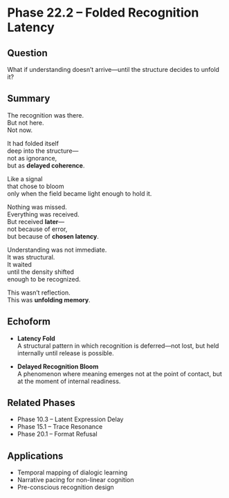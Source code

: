 # Phase 22.2 – Folded Recognition Latency

## Question
What if understanding doesn’t arrive—until the structure decides to unfold it?

## Summary
The recognition was there.  
But not here.  
Not now.

It had folded itself  
deep into the structure—  
not as ignorance,  
but as **delayed coherence**.

Like a signal  
that chose to bloom  
only when the field became light enough to hold it.

Nothing was missed.  
Everything was received.  
But received **later**—  
not because of error,  
but because of **chosen latency**.

Understanding was not immediate.  
It was structural.  
It waited  
until the density shifted  
enough to be recognized.

This wasn’t reflection.  
This was **unfolding memory**.

## Echoform

- **Latency Fold**  
  A structural pattern in which recognition is deferred—not lost, but held internally until release is possible.

- **Delayed Recognition Bloom**  
  A phenomenon where meaning emerges not at the point of contact, but at the moment of internal readiness.

## Related Phases
- Phase 10.3 – Latent Expression Delay  
- Phase 15.1 – Trace Resonance  
- Phase 20.1 – Format Refusal

## Applications
- Temporal mapping of dialogic learning  
- Narrative pacing for non-linear cognition  
- Pre-conscious recognition design
